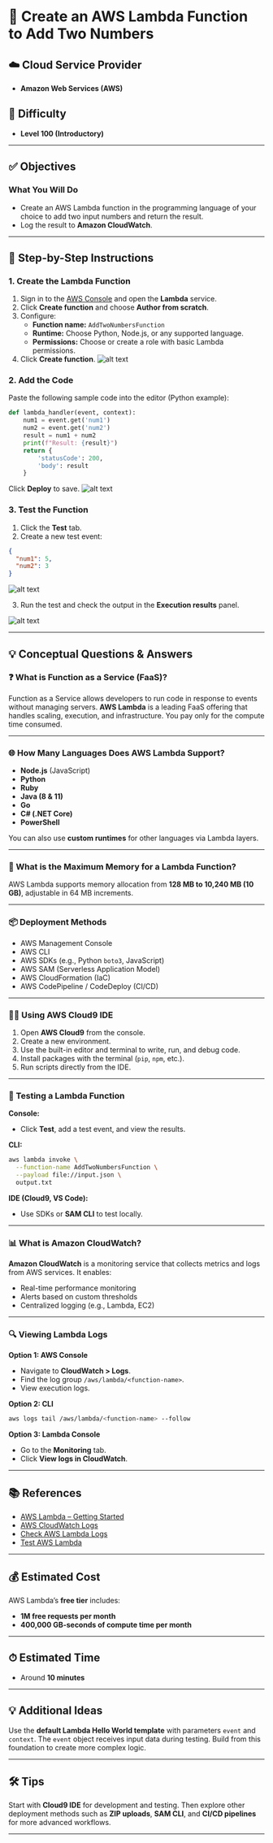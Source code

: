 # 🧮 Create an AWS Lambda Function to Add Two Numbers

## ☁️ Cloud Service Provider
- **Amazon Web Services (AWS)**

## 🎯 Difficulty
- **Level 100 (Introductory)**

---

## ✅ Objectives

### What You Will Do

- Create an AWS Lambda function in the programming language of your choice to add two input numbers and return the result.
- Log the result to **Amazon CloudWatch**.

---

## 🚀 Step-by-Step Instructions

### 1. Create the Lambda Function

1. Sign in to the [AWS Console](https://aws.amazon.com/console/) and open the **Lambda** service.
2. Click **Create function** and choose **Author from scratch**.
3. Configure:
   - **Function name:** `AddTwoNumbersFunction`
   - **Runtime:** Choose Python, Node.js, or any supported language.
   - **Permissions:** Choose or create a role with basic Lambda permissions.
4. Click **Create function**.
![alt text](Images/1.png)

### 2. Add the Code

Paste the following sample code into the editor (Python example):

```python
def lambda_handler(event, context):
    num1 = event.get('num1')
    num2 = event.get('num2')
    result = num1 + num2
    print(f"Result: {result}")
    return {
        'statusCode': 200,
        'body': result
    }
````

Click **Deploy** to save.
![alt text](Images/2.png)


### 3. Test the Function

1. Click the **Test** tab.
2. Create a new test event:

```json
{
  "num1": 5,
  "num2": 3
}
```
![alt text](Images/3.png)

3. Run the test and check the output in the **Execution results** panel.

![alt text](Images/3.1.png)

---

## 💡 Conceptual Questions & Answers

### ❓ What is Function as a Service (FaaS)?

Function as a Service allows developers to run code in response to events without managing servers. **AWS Lambda** is a leading FaaS offering that handles scaling, execution, and infrastructure. You pay only for the compute time consumed.

---

### 🌐 How Many Languages Does AWS Lambda Support?

* **Node.js** (JavaScript)
* **Python**
* **Ruby**
* **Java (8 & 11)**
* **Go**
* **C# (.NET Core)**
* **PowerShell**

You can also use **custom runtimes** for other languages via Lambda layers.

---

### 🧠 What is the Maximum Memory for a Lambda Function?

AWS Lambda supports memory allocation from **128 MB to 10,240 MB (10 GB)**, adjustable in 64 MB increments.

---

### 📦 Deployment Methods

* AWS Management Console
* AWS CLI
* AWS SDKs (e.g., Python `boto3`, JavaScript)
* AWS SAM (Serverless Application Model)
* AWS CloudFormation (IaC)
* AWS CodePipeline / CodeDeploy (CI/CD)

---

### 🧑‍💻 Using AWS Cloud9 IDE

1. Open **AWS Cloud9** from the console.
2. Create a new environment.
3. Use the built-in editor and terminal to write, run, and debug code.
4. Install packages with the terminal (`pip`, `npm`, etc.).
5. Run scripts directly from the IDE.

---

### 🧪 Testing a Lambda Function

**Console:**

* Click **Test**, add a test event, and view the results.

**CLI:**

```bash
aws lambda invoke \
  --function-name AddTwoNumbersFunction \
  --payload file://input.json \
  output.txt
```

**IDE (Cloud9, VS Code):**

* Use SDKs or **SAM CLI** to test locally.

---

### 📊 What is Amazon CloudWatch?

**Amazon CloudWatch** is a monitoring service that collects metrics and logs from AWS services. It enables:

* Real-time performance monitoring
* Alerts based on custom thresholds
* Centralized logging (e.g., Lambda, EC2)

---

### 🔍 Viewing Lambda Logs

**Option 1: AWS Console**

* Navigate to **CloudWatch > Logs**.
* Find the log group `/aws/lambda/<function-name>`.
* View execution logs.

**Option 2: CLI**

```bash
aws logs tail /aws/lambda/<function-name> --follow
```

**Option 3: Lambda Console**

* Go to the **Monitoring** tab.
* Click **View logs in CloudWatch**.

---

## 📚 References

* [AWS Lambda – Getting Started](https://aws.amazon.com/lambda/getting-started/)
* [AWS CloudWatch Logs](https://docs.aws.amazon.com/AmazonCloudWatch/latest/logs/WhatIsCloudWatchLogs.html)
* [Check AWS Lambda Logs](https://docs.aws.amazon.com/lambda/latest/dg/monitoring-cloudwatchlogs.html)
* [Test AWS Lambda](https://docs.aws.amazon.com/lambda/latest/dg/getting-started-create-function.html)

---

## 💰 Estimated Cost

AWS Lambda’s **free tier** includes:

* **1M free requests per month**
* **400,000 GB-seconds of compute time per month**

---

## ⏱ Estimated Time

* Around **10 minutes**

---

## 💡 Additional Ideas

Use the **default Lambda Hello World template** with parameters `event` and `context`. The `event` object receives input data during testing. Build from this foundation to create more complex logic.

---

## 🛠 Tips

Start with **Cloud9 IDE** for development and testing. Then explore other deployment methods such as **ZIP uploads**, **SAM CLI**, and **CI/CD pipelines** for more advanced workflows.

---